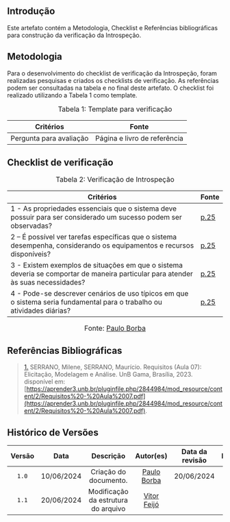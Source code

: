 ## Introdução

Este artefato contém a Metodologia, Checklist e Referências bibliográficas para construção da verificação da Introspeção. 

## Metodologia

Para o desenvolvimento do checklist de verificação da Introspeção, foram realizadas pesquisas e criados os checklists de verificação. As referências podem ser consultadas na tabela e no final deste artefato. O checklist foi realizado utilizando a Tabela 1 como template.

<font size="3"><p style="text-align: center">Tabela 1: Template para verificação</p></font>

<center>

Critérios | Fonte
--|--
Pergunta para avaliação| Página e livro de referência

</center>

## Checklist de verificação

<font size="3"><p style="text-align: center">Tabela 2: Verificação de Introspeção</p></font>

Critérios  | Fonte
--------- | ------ 
1 - As propriedades essenciais que o sistema deve possuir para ser considerado um sucesso podem ser observadas? | <a id="TEC2" href="#RP2">p.25</a>
2 – É possível ver tarefas específicas que o sistema desempenha, considerando os equipamentos e recursos disponíveis?  | <a id="TEC2" href="#RP2">p.25</a>
3 - Existem exemplos de situações em que o sistema deveria se comportar de maneira particular para atender às suas necessidades?   | <a id="TEC2" href="#RP2">p.25</a>
4 - Pode-se descrever cenários de uso típicos em que o sistema seria fundamental para o trabalho ou atividades diárias? | <a id="TEC2" href="#RP2">p.25</a>

<font size="3"><p style="text-align: center">Fonte: [Paulo Borba](https://github.com/paulohborba)</p></font>


## Referências Bibliográficas

> <a id="RP2" href="#TEC2">1.</a> SERRANO, Milene, SERRANO, Maurício. Requisitos (Aula 07): Elicitação, Modelagem e Análise. UnB Gama, Brasília, 2023. disponível em: [https://aprender3.unb.br/pluginfile.php/2844984/mod_resource/content/2/Requisitos%20-%20Aula%2007.pdf](https://aprender3.unb.br/pluginfile.php/2844984/mod_resource/content/2/Requisitos%20-%20Aula%2007.pdf).



## Histórico de Versões

| Versão | Data | Descrição | Autor(es) | Data da revisão | Revisor(es) |
| :--: | :--: | :--: | :--: | :--: | :--: |
|`1.0` | 10/06/2024 | Criação do documento. |[Paulo Borba](https://github.com/paulohborba) |20/06/2024 |[Vitor Feijó](https://github.com/vitorfleonardo) |   
|`1.1` | 20/06/2024 | Modificação da estrutura do arquivo |[Vitor Feijó](https://github.com/vitorfleonardo) | | 